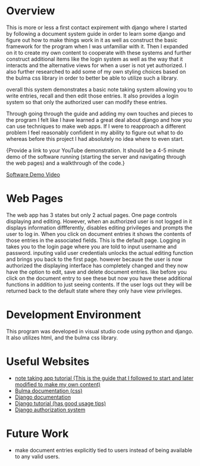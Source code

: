 # Overview

This is more or less a first contact expirement with django where I started by following a document system guide in order to learn some django and figure out how to make things work in it as well as construct the basic framework for the program when I was unfamiliar with it. Then I expanded on it to create my own content to cooperate with these systems and further construct additional items like the login system as well as the way that it interacts and the alternative views for when a user is not yet authorized. I also further researched to add some of my own styling choices based on the bulma css library in order to better be able to utilize such a library.

overall this system demonstrates a basic note taking system allowing you to write entries, recall and then edit those entries. It also provides a login system so that only the authorized user can modify these entries.

Through going through the guide and adding my own touches and pieces to the program I felt like I have learned a great deal about django and how you can use techniques to make web apps. If I were to reapproach a different problem I feel reasonably confident in my ability to figure out what to do whereas before this project I had absolutely no idea where to even start.

{Provide a link to your YouTube demonstration.  It should be a 4-5 minute demo of the software running (starting the server and navigating through the web pages) and a walkthrough of the code.}

[Software Demo Video](http://youtube.link.goes.here)

# Web Pages

The web app has 3 states but only 2 actual pages. One page controls displaying and editing. However, when an authorized user is not logged in it displays information diffferently, disables editing privileges and prompts the user to log in. When you click on document entries it shows the contents of those entries in the associated fields. This is the default page. Logging in takes you to the login page where you are told to input username and password. inputing valid user credentials unlocks the actual editing function and brings you back to the first page. however because the user is now authorized the displaying interface has completely changed and they now have the option to edit, save and delete document entries. like before you click on the document entry to see these but now you have these additional functions in addition to just seeing contents. If the user logs out they will be returned back to the default state where they only have view privileges.

# Development Environment

This program was developed in visual studio code using python and django. It also utilizes html, and the bulma css library.

# Useful Websites

* [note taking app tutorial (This is the guide that I followed to start and later modified to make my own content)](https://www.youtube.com/watch?v=trwXaGu-Lys)
* [Bulma documentation (css)](https://bulma.io/documentation/)
* [Django documentation](hhttps://docs.djangoproject.com/en/3.0/contents/)
* [Django tutorial (has good usage tips)](https://www.tutorialspoint.com/django/index.htm)
* [Django authorization system](https://docs.djangoproject.com/en/4.2/topics/auth/default/)


# Future Work

* make document entries explicitly tied to users instead of being available to any valid users.